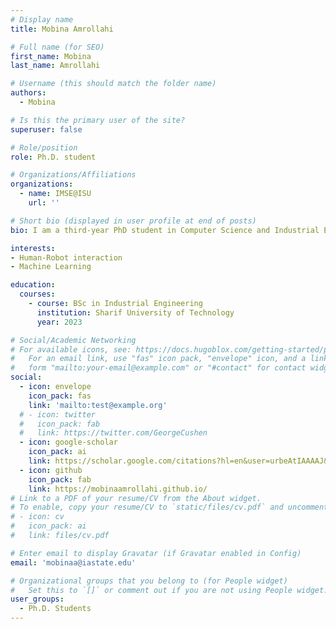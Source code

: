 ```yaml
---
# Display name
title: Mobina Amrollahi

# Full name (for SEO)
first_name: Mobina
last_name: Amrollahi

# Username (this should match the folder name)
authors:
  - Mobina

# Is this the primary user of the site?
superuser: false

# Role/position
role: Ph.D. student

# Organizations/Affiliations
organizations:
  - name: IMSE@ISU
    url: ''

# Short bio (displayed in user profile at end of posts)
bio: I am a third-year PhD student in Computer Science and Industrial Engineering at Iowa State University. My research focuses on modeling human behavior through implicit and explicit feedback in interactions with autonomous agents. Another line of my work examines the relationship between humans’ objective behaviors and their subjective preferences when engaging with such agents. 

interests:
- Human-Robot interaction
- Machine Learning

education:
  courses:
    - course: BSc in Industrial Engineering
      institution: Sharif University of Technology
      year: 2023

# Social/Academic Networking
# For available icons, see: https://docs.hugoblox.com/getting-started/page-builder/#icons
#   For an email link, use "fas" icon pack, "envelope" icon, and a link in the
#   form "mailto:your-email@example.com" or "#contact" for contact widget.
social:
  - icon: envelope
    icon_pack: fas
    link: 'mailto:test@example.org'
  # - icon: twitter
  #   icon_pack: fab
  #   link: https://twitter.com/GeorgeCushen
  - icon: google-scholar
    icon_pack: ai
    link: https://scholar.google.com/citations?hl=en&user=urbeAtIAAAAJ&view_op=list_works&gmla=AH8HC4zJ7xy5FMHyDjaZwQKW0RndcLq-vrT9dO8BCk9fhtXj3v0__1l99PVJftKIM9v7zbAkzBDt0Ep4Vt5zLBfA
  - icon: github
    icon_pack: fab
    link: https://mobinaamrollahi.github.io/
# Link to a PDF of your resume/CV from the About widget.
# To enable, copy your resume/CV to `static/files/cv.pdf` and uncomment the lines below.
# - icon: cv
#   icon_pack: ai
#   link: files/cv.pdf

# Enter email to display Gravatar (if Gravatar enabled in Config)
email: 'mobinaa@iastate.edu'

# Organizational groups that you belong to (for People widget)
#   Set this to `[]` or comment out if you are not using People widget.
user_groups:
  - Ph.D. Students
---
```


<!-- test -->
